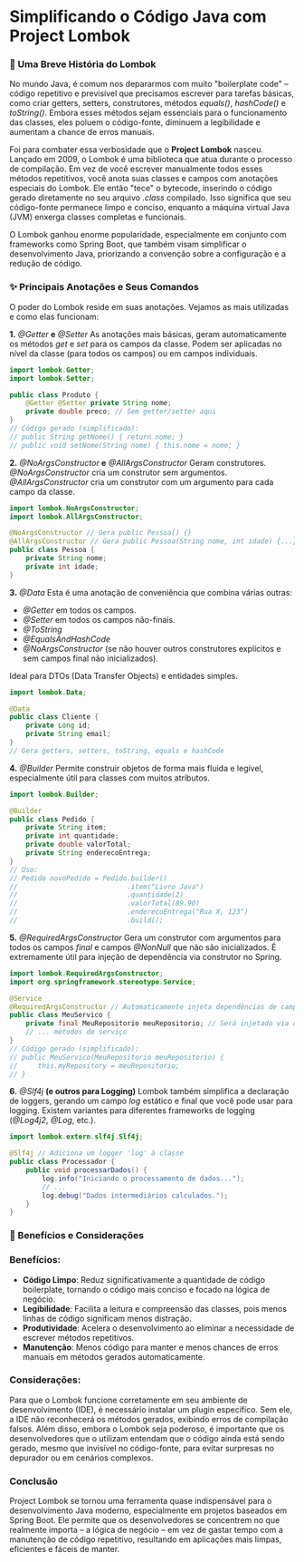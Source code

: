 # Simplificando o Código Java com Project Lombok
### 🚀 Uma Breve História do Lombok
No mundo Java, é comum nos depararmos com muito "boilerplate code" – código repetitivo e previsível que precisamos escrever para tarefas básicas, como criar getters, setters, construtores, métodos _equals()_, _hashCode()_ e _toString()_. Embora esses métodos sejam essenciais para o funcionamento das classes, eles poluem o código-fonte, diminuem a legibilidade e aumentam a chance de erros manuais.

Foi para combater essa verbosidade que o __Project Lombok__ nasceu. Lançado em 2009, o Lombok é uma biblioteca que atua durante o processo de compilação. Em vez de você escrever manualmente todos esses métodos repetitivos, você anota suas classes e campos com anotações especiais do Lombok. Ele então "tece" o bytecode, inserindo o código gerado diretamente no seu arquivo _.class_ compilado. Isso significa que seu código-fonte permanece limpo e conciso, enquanto a máquina virtual Java (JVM) enxerga classes completas e funcionais.

O Lombok ganhou enorme popularidade, especialmente em conjunto com frameworks como Spring Boot, que também visam simplificar o desenvolvimento Java, priorizando a convenção sobre a configuração e a redução de código.
### ✨ Principais Anotações e Seus Comandos
O poder do Lombok reside em suas anotações. Vejamos as mais utilizadas e como elas funcionam:

__1.__ _@Getter_ __e__ _@Setter_
As anotações mais básicas, geram automaticamente os métodos _get_ e _set_ para os campos da classe. Podem ser aplicadas no nível da classe (para todos os campos) ou em campos individuais.
```Java
import lombok.Getter;
import lombok.Setter;

public class Produto {
    @Getter @Setter private String nome;
    private double preco; // Sem getter/setter aqui
}
// Código gerado (simplificado):
// public String getNome() { return nome; }
// public void setNome(String nome) { this.nome = nome; }
```
__2.__ _@NoArgsConstructor_ __e__ _@AllArgsConstructor_
Geram construtores. _@NoArgsConstructor_ cria um construtor sem argumentos. _@AllArgsConstructor_ cria um construtor com um argumento para cada campo da classe.
```Java
import lombok.NoArgsConstructor;
import lombok.AllArgsConstructor;

@NoArgsConstructor // Gera public Pessoa() {}
@AllArgsConstructor // Gera public Pessoa(String nome, int idade) {...}
public class Pessoa {
    private String nome;
    private int idade;
}
```
__3.__ _@Data_
Esta é uma anotação de conveniência que combina várias outras:
* _@Getter_ em todos os campos.
* _@Setter_ em todos os campos não-finais.
* _@ToString_
* _@EqualsAndHashCode_
* _@NoArgsConstructor_ (se não houver outros construtores explícitos e sem campos final não inicializados).

Ideal para DTOs (Data Transfer Objects) e entidades simples.
```Java
import lombok.Data;

@Data
public class Cliente {
    private Long id;
    private String email;
}
// Gera getters, setters, toString, equals e hashCode
```
__4.__ _@Builder_
Permite construir objetos de forma mais fluida e legível, especialmente útil para classes com muitos atributos.
```Java
import lombok.Builder;

@Builder
public class Pedido {
    private String item;
    private int quantidade;
    private double valorTotal;
    private String enderecoEntrega;
}
// Uso:
// Pedido novoPedido = Pedido.builder()
//                           .item("Livro Java")
//                           .quantidade(2)
//                           .valorTotal(89.90)
//                           .enderecoEntrega("Rua X, 123")
//                           .build();
```
__5.__ _@RequiredArgsConstructor_
Gera um construtor com argumentos para todos os campos _final_ e campos _@NonNull_ que não são inicializados. É extremamente útil para injeção de dependência via construtor no Spring.
```Java
import lombok.RequiredArgsConstructor;
import org.springframework.stereotype.Service;

@Service
@RequiredArgsConstructor // Automaticamente injeta dependências de campos 'final'
public class MeuServico {
    private final MeuRepositorio meuRepositorio; // Será injetado via construtor
    // ... métodos de serviço
}
// Código gerado (simplificado):
// public MeuServico(MeuRepositorio meuRepositorio) {
//     this.myRepository = meuRepositorio;
// }
```
__6.__ _@Slf4j_ __(e outros para Logging)__
Lombok também simplifica a declaração de loggers, gerando um campo _log_ estático e final que você pode usar para logging. Existem variantes para diferentes frameworks de logging (_@Log4j2_, _@Log_, etc.).
```Java
import lombok.extern.slf4j.Slf4j;

@Slf4j // Adiciona um logger 'log' à classe
public class Processador {
    public void processarDados() {
        log.info("Iniciando o processamento de dados...");
        // ...
        log.debug("Dados intermediários calculados.");
    }
}
```
### 🎯 Benefícios e Considerações
### Benefícios:
* __Código Limpo__: Reduz significativamente a quantidade de código boilerplate, tornando o código mais conciso e focado na lógica de negócio.
* __Legibilidade__: Facilita a leitura e compreensão das classes, pois menos linhas de código significam menos distração.
* __Produtividade__: Acelera o desenvolvimento ao eliminar a necessidade de escrever métodos repetitivos.
* __Manutenção__: Menos código para manter e menos chances de erros manuais em métodos gerados automaticamente.
### Considerações:
Para que o Lombok funcione corretamente em seu ambiente de desenvolvimento (IDE), é necessário instalar um plugin específico. Sem ele, a IDE não reconhecerá os métodos gerados, exibindo erros de compilação falsos. Além disso, embora o Lombok seja poderoso, é importante que os desenvolvedores que o utilizam entendam que o código ainda está sendo gerado, mesmo que invisível no código-fonte, para evitar surpresas no depurador ou em cenários complexos.
### Conclusão
Project Lombok se tornou uma ferramenta quase indispensável para o desenvolvimento Java moderno, especialmente em projetos baseados em Spring Boot. Ele permite que os desenvolvedores se concentrem no que realmente importa – a lógica de negócio – em vez de gastar tempo com a manutenção de código repetitivo, resultando em aplicações mais limpas, eficientes e fáceis de manter.